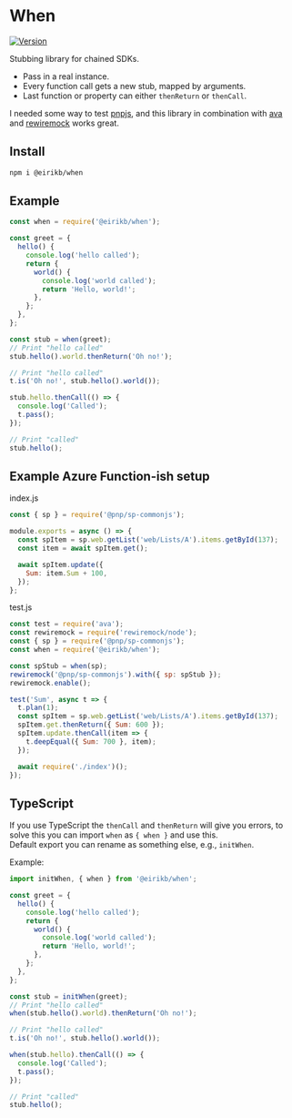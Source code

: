 # When

[![Version](https://img.shields.io/npm/v/@eirikb/when.svg)](https://www.npmjs.com/package/@eirikb/when)

Stubbing library for chained SDKs.

- Pass in a real instance.
- Every function call gets a new stub, mapped by arguments.
- Last function or property can either `thenReturn` or `thenCall`.

I needed some way to test [pnpjs](https://github.com/pnp/pnpjs), and this library in combination with [ava](https://github.com/ava/ava) and [rewiremock](https://github.com/theKashey/rewiremock) works great.

## Install

```bash
npm i @eirikb/when
```

## Example

```js
const when = require('@eirikb/when');

const greet = {
  hello() {
    console.log('hello called');
    return {
      world() {
        console.log('world called');
        return 'Hello, world!';
      },
    };
  },
};

const stub = when(greet);
// Print "hello called"
stub.hello().world.thenReturn('Oh no!');

// Print "hello called"
t.is('Oh no!', stub.hello().world());

stub.hello.thenCall(() => {
  console.log('Called');
  t.pass();
});

// Print "called"
stub.hello();
```

## Example Azure Function-ish setup

index.js

```js
const { sp } = require('@pnp/sp-commonjs');

module.exports = async () => {
  const spItem = sp.web.getList('web/Lists/A').items.getById(137);
  const item = await spItem.get();

  await spItem.update({
    Sum: item.Sum + 100,
  });
};
```

test.js

```js
const test = require('ava');
const rewiremock = require('rewiremock/node');
const { sp } = require('@pnp/sp-commonjs');
const when = require('@eirikb/when');

const spStub = when(sp);
rewiremock('@pnp/sp-commonjs').with({ sp: spStub });
rewiremock.enable();

test('Sum', async t => {
  t.plan(1);
  const spItem = sp.web.getList('web/Lists/A').items.getById(137);
  spItem.get.thenReturn({ Sum: 600 });
  spItem.update.thenCall(item => {
    t.deepEqual({ Sum: 700 }, item);
  });

  await require('./index')();
});
```

## TypeScript

If you use TypeScript the `thenCall` and `thenReturn` will give you errors,
to solve this you can import `when` as `{ when }` and use this.  
Default export you can rename as something else, e.g., `initWhen`.

Example:

```ts
import initWhen, { when } from '@eirikb/when';

const greet = {
  hello() {
    console.log('hello called');
    return {
      world() {
        console.log('world called');
        return 'Hello, world!';
      },
    };
  },
};

const stub = initWhen(greet);
// Print "hello called"
when(stub.hello().world).thenReturn('Oh no!');

// Print "hello called"
t.is('Oh no!', stub.hello().world());

when(stub.hello).thenCall(() => {
  console.log('Called');
  t.pass();
});

// Print "called"
stub.hello();
```
